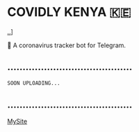 # COVIDLY KENYA 🇰🇪
[..](https://en.wikipedia.org/wiki/File:Flag_of_Kenya.svg)]

🦠 A coronavirus tracker bot for Telegram. 
## .........................................

```sh
SOON UPLOADING...
```
## .........................................
 [MySite](https://https://mikeowino.github.io/)
